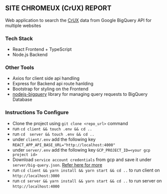 ## SITE CHROMEUX (CrUX) REPORT

Web application to search the [CrUX](https://developer.chrome.com/docs/crux/bigquery/) data from Google BigQuery API for multiple websites

### Tech Stack

- React Frontend + TypeScript
- Node.js Backend

### Other Tools

- Axios for client side api handling
- Express for Backend api route hanlding
- Bootstrap for styling on the Frontend
- [nodejs-bigquery](https://github.com/googleapis/nodejs-bigquery) library for managing query requests to BigQuery Database

### Instructions To Configure

- Clone the project using `git clone <repo_url>` command
- run `cd client && touch .env && cd ..`
- run `cd  server && touch .env && cd ..`
- under `client/.env` add the following key `REACT_APP_API_BASE_URL="http://localhost:4000"`
- under `server/.env` add the following key `GCP_PROJECT_ID=<your gcp project id>`
- Download `service account credentials` from gcp and save it under `server/big-query.json`. [Refer here for more](https://codelabs.developers.google.com/codelabs/cloud-bigquery-nodejs/index.html?index=..%2F..index#0)
- run `cd client && yarn install && yarn start && cd ..` to run client on `http://localhost:3000`
- run `cd server && yarn install && yarn start && cd ..` to run server on `http://localhost:4000`
